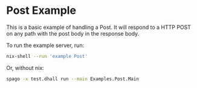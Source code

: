 # Post Example

This is a basic example of handling a Post. It will respond to a HTTP POST on
any path with the post body in the response body.

To run the example server, run:

```bash
nix-shell --run 'example Post'
```

Or, without nix:

```bash
spago -x test.dhall run --main Examples.Post.Main
```
